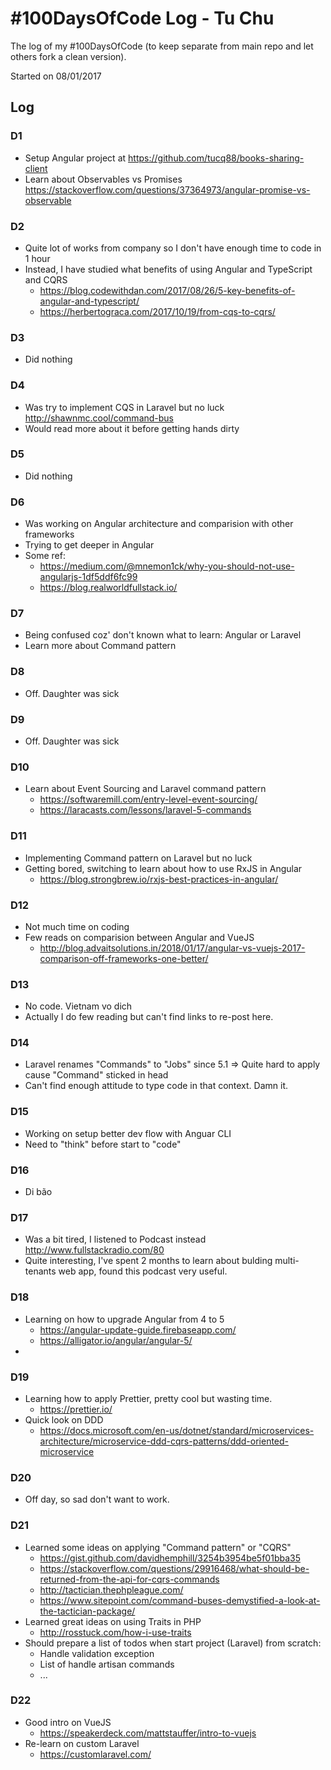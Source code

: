 # #100DaysOfCode Log - Tu Chu
The log of my #100DaysOfCode (to keep separate from main repo and let others fork a clean version).

Started on 08/01/2017

## Log

### D1
- Setup Angular project at https://github.com/tucq88/books-sharing-client
- Learn about Observables vs Promises https://stackoverflow.com/questions/37364973/angular-promise-vs-observable

### D2
- Quite lot of works from company so I don't have enough time to code in 1 hour
- Instead, I have studied what benefits of using Angular and TypeScript and CQRS
    - https://blog.codewithdan.com/2017/08/26/5-key-benefits-of-angular-and-typescript/
    - https://herbertograca.com/2017/10/19/from-cqs-to-cqrs/

### D3
- Did nothing

### D4
- Was try to implement CQS in Laravel but no luck http://shawnmc.cool/command-bus
- Would read more about it before getting hands dirty

### D5
- Did nothing

### D6
- Was working on Angular architecture and comparision with other frameworks
- Trying to get deeper in Angular
- Some ref:
    - https://medium.com/@mnemon1ck/why-you-should-not-use-angularjs-1df5ddf6fc99
    - https://blog.realworldfullstack.io/

### D7
- Being confused coz' don't known what to learn: Angular or Laravel
- Learn more about Command pattern

### D8
- Off. Daughter was sick

### D9
- Off. Daughter was sick

### D10
- Learn about Event Sourcing and Laravel command pattern
    - https://softwaremill.com/entry-level-event-sourcing/
    - https://laracasts.com/lessons/laravel-5-commands

### D11
- Implementing Command pattern on Laravel but no luck
- Getting bored, switching to learn about how to use RxJS in Angular
    - https://blog.strongbrew.io/rxjs-best-practices-in-angular/

### D12
- Not much time on coding
- Few reads on comparision between Angular and VueJS
    - http://blog.advaitsolutions.in/2018/01/17/angular-vs-vuejs-2017-comparison-off-frameworks-one-better/

### D13
- No code. Vietnam vo dich
- Actually I do few reading but can't find links to re-post here.

### D14
- Laravel renames "Commands" to "Jobs" since 5.1 => Quite hard to apply cause "Command" sticked in head
- Can't find enough attitude to type code in that context. Damn it.

### D15
- Working on setup better dev flow with Anguar CLI
- Need to "think" before start to "code"

### D16
- Di bão

### D17
- Was a bit tired, I listened to Podcast instead http://www.fullstackradio.com/80
- Quite interesting, I've spent 2 months to learn about bulding multi-tenants web app, found this
podcast very useful.

### D18
- Learning on how to upgrade Angular from 4 to 5
    - https://angular-update-guide.firebaseapp.com/
    - https://alligator.io/angular/angular-5/
-

### D19
- Learning how to apply Prettier, pretty cool but wasting time.
    - https://prettier.io/
- Quick look on DDD
    - https://docs.microsoft.com/en-us/dotnet/standard/microservices-architecture/microservice-ddd-cqrs-patterns/ddd-oriented-microservice

### D20
- Off day, so sad don't want to work.

### D21
- Learned some ideas on applying "Command pattern" or "CQRS"
    - https://gist.github.com/davidhemphill/3254b3954be5f01bba35
    - https://stackoverflow.com/questions/29916468/what-should-be-returned-from-the-api-for-cqrs-commands
    - http://tactician.thephpleague.com/
    - https://www.sitepoint.com/command-buses-demystified-a-look-at-the-tactician-package/
- Learned great ideas on using Traits in PHP
    - http://rosstuck.com/how-i-use-traits
- Should prepare a list of todos when start project (Laravel) from scratch:
    - Handle validation exception
    - List of handle artisan commands
    - ...

### D22
- Good intro on VueJS
    - https://speakerdeck.com/mattstauffer/intro-to-vuejs
- Re-learn on custom Laravel
    - https://customlaravel.com/
